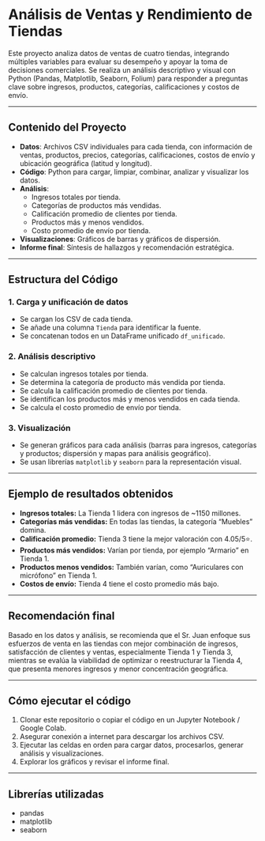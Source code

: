 # Análisis de Ventas y Rendimiento de Tiendas

Este proyecto analiza datos de ventas de cuatro tiendas, integrando múltiples variables para evaluar su desempeño y apoyar la toma de decisiones comerciales. Se realiza un análisis descriptivo y visual con Python (Pandas, Matplotlib, Seaborn, Folium) para responder a preguntas clave sobre ingresos, productos, categorías, calificaciones y costos de envío.

---

## Contenido del Proyecto

- **Datos**: Archivos CSV individuales para cada tienda, con información de ventas, productos, precios, categorías, calificaciones, costos de envío y ubicación geográfica (latitud y longitud).
- **Código**: Python para cargar, limpiar, combinar, analizar y visualizar los datos.
- **Análisis**:
  - Ingresos totales por tienda.
  - Categorías de productos más vendidas.
  - Calificación promedio de clientes por tienda.
  - Productos más y menos vendidos.
  - Costo promedio de envío por tienda.
- **Visualizaciones**: Gráficos de barras y gráficos de dispersión.
- **Informe final**: Síntesis de hallazgos y recomendación estratégica.

---

## Estructura del Código

### 1. Carga y unificación de datos

- Se cargan los CSV de cada tienda.
- Se añade una columna `Tienda` para identificar la fuente.
- Se concatenan todos en un DataFrame unificado `df_unificado`.

### 2. Análisis descriptivo

- Se calculan ingresos totales por tienda.
- Se determina la categoría de producto más vendida por tienda.
- Se calcula la calificación promedio de clientes por tienda.
- Se identifican los productos más y menos vendidos en cada tienda.
- Se calcula el costo promedio de envío por tienda.

### 3. Visualización

- Se generan gráficos para cada análisis (barras para ingresos, categorías y productos; dispersión y mapas para análisis geográfico).
- Se usan librerías `matplotlib` y `seaborn` para la representación visual.

---

## Ejemplo de resultados obtenidos

- **Ingresos totales:** La Tienda 1 lidera con ingresos de ~1150 millones.
- **Categorías más vendidas:** En todas las tiendas, la categoría “Muebles” domina.
- **Calificación promedio:** Tienda 3 tiene la mejor valoración con 4.05/5⭐.
- **Productos más vendidos:** Varían por tienda, por ejemplo “Armario” en Tienda 1.
- **Productos menos vendidos:** También varían, como “Auriculares con micrófono” en Tienda 1.
- **Costos de envío:** Tienda 4 tiene el costo promedio más bajo.

---

## Recomendación final

Basado en los datos y análisis, se recomienda que el Sr. Juan enfoque sus esfuerzos de venta en las tiendas con mejor combinación de ingresos, satisfacción de clientes y ventas, especialmente Tienda 1 y Tienda 3, mientras se evalúa la viabilidad de optimizar o reestructurar la Tienda 4, que presenta menores ingresos y menor concentración geográfica.

---

## Cómo ejecutar el código

1. Clonar este repositorio o copiar el código en un Jupyter Notebook / Google Colab.
2. Asegurar conexión a internet para descargar los archivos CSV.
3. Ejecutar las celdas en orden para cargar datos, procesarlos, generar análisis y visualizaciones.
4. Explorar los gráficos y revisar el informe final.

---

## Librerías utilizadas

- pandas
- matplotlib
- seaborn
